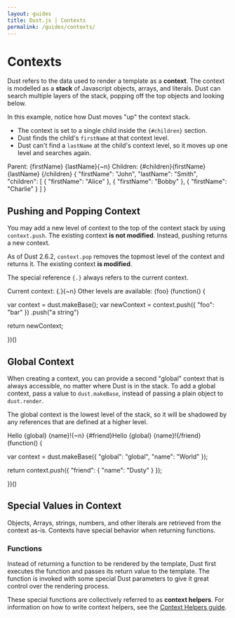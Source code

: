 ```yaml
---
layout: guides
title: Dust.js | Contexts
permalink: /guides/contexts/
---
```


# Contexts

Dust refers to the data used to render a template as a **context**. The context is modelled as a **stack** of Javascript objects, arrays, and literals. Dust can search multiple layers of the stack, popping off the top objects and looking below.

In this example, notice how Dust moves "up" the context stack.

  - The context is set to a single child inside the `{#children}` section.
  - Dust finds the child's `firstName` at that context level.
  - Dust can't find a `lastName` at the child's context level, so it moves up one level and searches again.

<dust-demo templateName="search-upwards">
<dust-demo-template showTemplateName="true">
Parent: {firstName} {lastName}{~n}
Children: {#children}{firstName} {lastName} {/children}
</dust-demo-template>
<dust-demo-json>{
  "firstName": "John",
  "lastName": "Smith",
  "children": [
    { "firstName": "Alice" },
    { "firstName": "Bobby" },
    { "firstName": "Charlie" }
  ]
}</dust-demo-json>
</dust-demo>

## Pushing and Popping Context

You may add a new level of context to the top of the context stack by using `context.push`. The existing context **is not modified**. Instead, pushing returns a new context.

As of Dust 2.6.2, `context.pop` removes the topmost level of the context and returns it.
The existing context **is modified**.

The special reference `{.}` always refers to the current context.

<dust-demo templateName="push">
<dust-demo-template showTemplateName="true">
Current context: {.}{~n}
Other levels are available: {foo}
</dust-demo-template>
<dust-demo-json>(function() {

var context = dust.makeBase();
var newContext = context.push({ "foo": "bar" })
                        .push("a string")

return newContext;

})()</dust-demo-json>
</dust-demo>

## Global Context

When creating a context, you can provide a second "global" context that is always accessible, no matter where Dust is in the stack. To add a global context, pass a value to `dust.makeBase`, instead of passing a plain object to `dust.render`.

The global context is the lowest level of the stack, so it will be shadowed by any references that are defined at a higher level.

<dust-demo templateName="global">
<dust-demo-template showTemplateName="true">
Hello {global} {name}!{~n}
{#friend}Hello {global} {name}!{/friend}
</dust-demo-template>
<dust-demo-json>(function() {

var context = dust.makeBase({ "global": "global", "name": "World" });

return context.push({
  "friend": {
    "name": "Dusty"
  }
});

})()</dust-demo-json>
</dust-demo>

## Special Values in Context

Objects, Arrays, strings, numbers, and other literals are retrieved from the context as-is. Contexts have special behavior when returning functions.

### Functions

Instead of returning a function to be rendered by the template, Dust first executes the function and passes its return value to the template. The function is invoked with some special Dust parameters to give it great control over the rendering process.

These special functions are collectively referred to as **context helpers**. For information on how to write context helpers, see the [Context Helpers guide](/guides/context-helpers).
